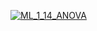 [![ML_1_14_ANOVA](https://github.com/Arjun2905/winter-of-contributing/blob/Machine_Learning/Machine_Learning/Statistics_for_Machine_Learning/Assets/ML_1_14_ANOVA.png)](https://drive.google.com/file/d/18TH1Hy1c9BdwAOafS8BLmK9tsZhQOsPJ/view?usp=sharing "ML_1_14_ANOVA")
